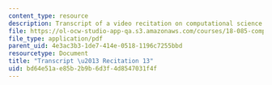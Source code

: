 ```yaml
---
content_type: resource
description: Transcript of a video recitation on computational science and engineering.
file: https://ol-ocw-studio-app-qa.s3.amazonaws.com/courses/18-085-computational-science-and-engineering-i-fall-2008/bd64e51ae85b2b9b6d3f4d8547031f4f_18-085F08-R13.pdf
file_type: application/pdf
parent_uid: 4e3ac3b3-1de7-414e-0518-1196c7255bbd
resourcetype: Document
title: "Transcript \u2013 Recitation 13"
uid: bd64e51a-e85b-2b9b-6d3f-4d8547031f4f
---
```

